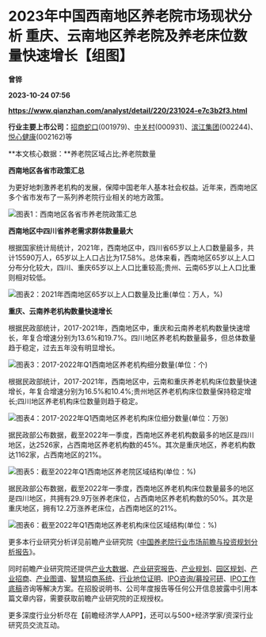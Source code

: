 # 2023年中国西南地区养老院市场现状分析 重庆、云南地区养老院及养老床位数量快速增长【组图】
**曾铧**

**2023-10-24 07:56**

**https://www.qianzhan.com/analyst/detail/220/231024-e7c3b2f3.html**

**行业主要上市公司：**[招商蛇口](https://stock.qianzhan.com/hs/zhengquan_001979.SZ.html)(001979)、[中关村](https://stock.qianzhan.com/hs/zhengquan_000931.SZ.html)(000931)、[滨江集团](https://stock.qianzhan.com/hs/zhengquan_002244.SZ.html)(002244)、[悦心健康](https://stock.qianzhan.com/hs/zhengquan_002162.SZ.html)(002162)等

**本文核心数据：**养老院区域占比;养老院数量

**西南地区各省市政策汇总**

为更好地刺激养老机构的发展，保障中国老年人基本社会权益。近年来，西南地区多个省市发布了一系列养老院行业相关的地方政策。

![图表1：西南地区各省市养老院政策汇总](https://img3.qianzhan.com/news/202310/24/20231024-c6d932c0a75eaa88.png)

**西南地区中四川省养老需求群体数量最大**

根据国家统计局统计，2021年，西南地区中，四川省65岁以上人口数量最多，共计15590万人，65岁以上人口占比为17.58%。总体来看，西南地区65岁以上人口分布分化较大，四川、重庆65岁以上人口比重较高;贵州、云南65岁以上人口比重则相对较低。

![图表2：2021年西南地区65岁以上人口数量及比重(单位：万人，%)](https://img3.qianzhan.com/news/202310/24/20231024-0cd354a1f35fb7cd.png)

**重庆、云南养老机构数量快速增长**

根据民政部统计，2017-2021年，西南地区中，重庆和云南养老机构数量快速增长，年复合增速分别为13.6%和19.7%。四川地区养老机构数量最多，但总体数量趋于稳定，过去五年没有明显增长。

![图表3：2017-2022年Q1西南地区养老机构细分数量(单位：个)](https://img3.qianzhan.com/news/202310/24/20231024-ecd4adf86a9bdb36.png)

根据民政部统计，2017-2021年，西南地区中，云南和重庆养老机构床位数量快速增长，年复合增速分别为16.5%和10.4%;贵州地区养老机构床位数量保持稳定增长;四川地区养老机构床位数量则趋于稳定。

![图表4：2017-2022年Q1西南地区养老机构床位细分数量(单位：万张)](https://img3.qianzhan.com/news/202310/24/20231024-5718ed328c09cd7e.png)

据民政部公布数据，截至2022年一季度，西南地区养老机构数最多的地区是四川地区，达2526家，占西南地区养老机构数的45%。其次是重庆地区，养老机构数达1162家，占西南地区的21%。

![图表5：截至2022年Q1西南地区养老院区域结构(单位：%)](https://img3.qianzhan.com/news/202310/24/20231024-42a4c35f680a06a2.png)

据民政部公布数据，截至2022年一季度，西南地区养老机构床位数量最多的地区是四川地区，共拥有29.9万张养老床位，占西南地区养老机构数的50%。其次是重庆地区，拥有12.2万涨养老床位，占西南地区的21%。

![图表6：截至2022年Q1西南地区养老机构床位区域结构(单位：%)](https://img3.qianzhan.com/news/202310/24/20231024-ca1869cc2fc25c27.png)

更多本行业研究分析详见前瞻产业研究院《[中国养老院行业市场前瞻与投资规划分析报告](https://bg.qianzhan.com/report/detail/ef6740a2f93348b5.html)》。

同时前瞻产业研究院还提供[产业大数据](https://d.qianzhan.com/)、[产业研究报告](https://bg.qianzhan.com/report/hotlist/)、[产业规划](https://f.qianzhan.com/chanyeguihua2/)、[园区规划](https://f.qianzhan.com/yuanqu/)、[产业招商](https://f.qianzhan.com/chanyezhaoshang/)、[产业图谱](https://bg.qianzhan.com/report/lianglian/)、[智慧招商系统](https://z.qianzhan.com/)、[行业地位证明](https://bg.qianzhan.com/report/qyppcs)、[IPO咨询/募投可研](https://ipo.qianzhan.com/mutou/)、[IPO工作底稿](https://ipo.qianzhan.com/digao/)咨询等解决方案。在招股说明书、公司年度报告等任何公开信息披露中引用本篇文章内容，需要获取前瞻产业研究院的正规授权。

更多深度行业分析尽在【前瞻经济学人APP】，还可以与500+经济学家/资深行业研究员交流互动。